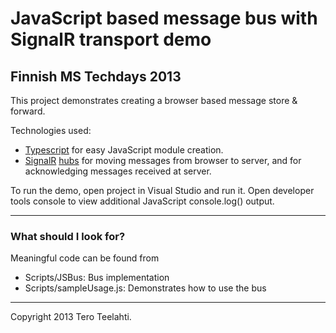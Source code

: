 # JavaScript based message bus with SignalR transport demo
## Finnish MS Techdays 2013

This project demonstrates creating a browser based message store & forward.

Technologies used:

- [Typescript](http://www.typescriptlang.org) for easy JavaScript module creation.
- [SignalR](http://signalr.net) [hubs](https://github.com/SignalR/SignalR/wiki/Hubs) for moving messages from browser to server, and for acknowledging messages received at server.

To run the demo, open project in Visual Studio and run it. Open developer tools console to view additional JavaScript console.log() output.

-----
### What should I look for?
Meaningful code can be found from

- Scripts/JSBus: Bus implementation
- Scripts/sampleUsage.js: Demonstrates how to use the bus

-----
Copyright 2013 Tero Teelahti.

